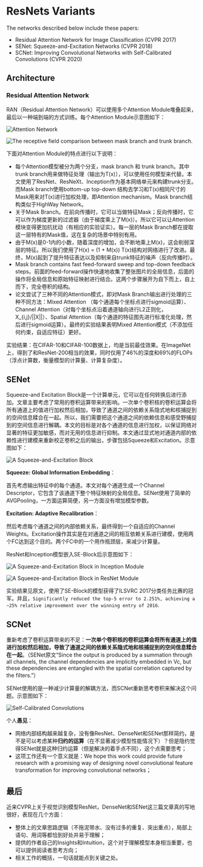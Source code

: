 # ResNets Variants

The networks described below include these papers:
- Residual Attention Network for Image Classification (CVPR 2017)
- SENet: Squeeze-and-Excitation Networks (CVPR 2018)
- SCNet: Improving Convolutional Networks with Self-Calibrated Convolutions (CVPR 2020)

## Architecture

### Residual Attention Network

RAN（Residual Attention Network）可以使用多个Attention Module堆叠起来，最后以一种端到端的方式训练。每个Attention Module示意图如下：

![Attention Network](tools/Attention-1.png)

![The receptive field comparison between mask branch and trunk branch.](tools/Attention-2.png)

下面对Attention Module的特点进行以下说明：
- 每个Attention模型被分为两个分支，mask branch 和 trunk branch。其中trunk branch用来做特征处理（输出为T(x)），可以使用任何模型来代替。本文使用了ResNet、ResNeXt、Inception作为基本网络单元来构建trunk分支。而Mask branch使用bottom-up top-down 结构去学习和T(x)相同尺寸的Mask用来对T(x)进行加权处理，即Attention mechanism。Mask branch结构类似于HighWay Network。
- 关于Mask Branch。在前向传播时，它可以当做特征Mask；反向传播时，它可以作为梯度更新的过滤器（由于梯度乘上了M(x)）。所以它可以让Attention模块变得更加抗扰动（有相应的实验证实）。每一层的Mask Branch都在提取这一层特有的Mask值，这在复杂的场景中特别有用。
- 由于M(x)是0-1内的小数，随着深度的增加，会不断地乘上M(x)，这会削弱深层的特征。所以我们使用了H(x) = (1 + M(x)) T(x)结构对网络进行了改进。最终，M(x)起到了提升特征表达以及抑制来自trunk特征的噪声（反向传播时）。
- Mask branch contains fast feed-forward sweep and top-down feedback steps。前面的feed-forward操作快速地收集了整张图片的全局信息，后面的操作将全局信息和原始特征映射进行结合。这两个步骤展开为自下而上，自上而下，完全卷积的结构。
- 论文尝试了三种不同的Attention模式，即对Mask Branch输出进行处理的三种不同方法：Mixed Attention （每个通道每个坐标点进行sigmoid运算）、Channel Attention（对每个坐标点沿着通道轴向进行L2正则化，X_{i,j}/||X||）、Spatial Attention（每个通道的特征图先进行标准化处理，然后进行sigmoid运算）。最终的实验结果表明Mixed Attention模式（不添加任何约束，自适应特征）更好。

实验结果：在CIFAR-10和CIFAR-100数据上，均是当前最佳效果。在ImageNet上，得到了和ResNet-200相当的效果，同时仅用了46%的深度和69%的FLOPs（浮点计算数，衡量模型的计算量、计算复杂度）。


## SENet

Squeeze-and Excitation Block是一个计算单元，它可以在任何转换后进行添加。文章主要考虑了常用的卷积运算带来的影响。一次单个卷积核的卷积运算会将所有通道上的值进行加权然后相加，导致了通道之间的依赖关系隐式地和核捕捉到的空间信息糅合在一起。所以，我们需要把这个通道之间的依赖信息和感受野捕捉到的空间信息进行解耦。本文的目标是对各个通道的信息进行加权，以保证网络对显著的特征更加敏感，而对无用的信息进行抑制。本文通过显式地对通道内部的依赖性进行建模来重新校正卷积之后的输出，步骤包括Squeeze和Excitation。示意图如下：

![A Squeeze-and-Excitation Block](tools/senet-1.png)

**Squeeze: Global Information Embedding**：

首先考虑输出特征中的每个通道。本文对每个通道生成一个Channel Descriptor，它包含了该通道下整个特征映射的全局信息。SENet使用了简单的AVGPooling，一方面运算简便，另一方面没有增加模型参数。

**Excitation: Adaptive Recalibration**：

然后考虑每个通道之间的内部依赖关系，最终得到一个自适应的Channel Weights。Excitation操作其实是在对通道之间的相互依赖关系进行建模，使用两个FC达到这个目的。两个FC中的一个用作瓶颈层，来减少计算量。

ResNet和Inception模型嵌入SE-Block后示意图如下：

![A Squeeze-and-Excitation Block in Inception Module](tools/senet-2.png)

![A Squeeze-and-Excitation Block in ResNet Module](tools/senet-3.png)

实验结果见原文，使用了SE-Block的模型获得了ILSVRC 2017分类任务比赛的冠军。并且，`Significantly reduced the top-5 error to 2.251%, achieving a ∼25% relative improvement over the winning entry of 2016`.

## SCNet

重新考虑了卷积运算带来的不足：**一次单个卷积核的卷积运算会将所有通道上的值进行加权然后相加，导致了通道之间的依赖关系隐式地和核捕捉到的空间信息糅合在一起**。（SENet原文“Since the output is produced by a summation through all channels, the channel dependencies are implicitly embedded in Vc, but these dependencies are entangled with the spatial correlation captured by the filters.”）

SENet使用的是一种减少计算量的解耦方法，而SCNet重新思考卷积来解决这个问题。示意图如下：

![Self-Calibrated Convolutions](tools/scnet.png)

个人**愚见**：
- 网络内部结构越来越复杂，没有像ResNet、DenseNet和SENet那样简约，是不是可以考虑某种**归约的运算**（在不显著减少模型性能情况下）？但是隐约觉得SENet就是这种归约运算（但是解决的着手点不同），这个点需要思考；
- 这项工作还有一个意义就是：We hope this work could provide future research with a promising way of designing novel convolutional feature transformation for improving convolutional networks；


## 最后

近来CVPR上关于视觉识别模型ResNet，DenseNet和SENet这三篇文章真的写地很好，表现在几个方面：
- 整体上的文章思路逻辑（不拖泥带水、没有过多的重复、突出重点），局部上语句、用词等都恰到好处并易于理解；
- 提供的作者自己的Insights和Intuition，这个对于理解模型本身相当重要，也可以提供阅读者思考方向；
- 相关工作的概括，一句话就能点到关键之处。

